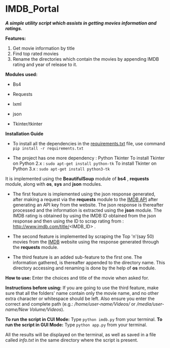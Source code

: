 # IMDB_Portal

**_A simple utility script which assists in getting movies information and ratings._**

**Features:**

1. Get movie information by title
2. Find top rated movies
3. Rename the directories which contain the movies by appending IMDB rating and year of release to it.

**Modules used:**

- Bs4
  
- Requests
  
- lxml 

- json

- Tkinter/tkinter

**Installation Guide**
    
- To install all the dependencies in the [requirements.txt](https://github.com/NJACKWinterOfCode/IMDB_Portal/blob/master/requirements.txt) file, use command `pip install -r requirements.txt`

- The project has one more dependency : Python Tkinter
   To install Tkinter on Python 2.x  : `sudo apt-get install python-tk`
   To install Tkinter on Python 3.x  : `sudo apt-get install python3-tk`


It is implemented using the **BeautifulSoup** module of **bs4** , **requests** module, along with **os**, **sys** and **json** modules.
* The first feature is implemented using the json response generated, after making a request via the **requests** module to the [IMDB API](https://www.themoviedb.org/) after generating an API key from the website. The json response is thereafter processed and the information is extracted using the **json** module. The IMDB rating is obtained by using the IMDB ID obtained from the json response and then using the ID to scrap rating from : http://www.imdb.com/title/<IMDB_ID> .

* The second feature is implemented by scraping the Top 'n'(say 50) movies from the [IMDB](http://www.imdb.com/chart/top) website using the response generated through the **requests** module.

*  The third feature is an added sub-feature to the first one. The information gathered, is thereafter appended to the directory name. This directory accessing and renaming is done by the help of **os** module.


**How to use:** Enter the choices and title of the movie when asked for.

**Instructions before using:** If you are going to use the third feature, make sure that all the folders' name contain only the movie name, and no other extra character or whitespace should be left. Also ensure you enter the correct and complete path (e.g.: _/home/user-name/Videos/_  or _/media/user-name/New Volume/Videos_).

**To run the script in CUI Mode:** Type `python imdb.py` from your terminal.
**To run the script in GUI Mode:** Type `python app.py` from your terminal.

All the results will be displayed on the terminal, as well as saved in a file called _info.txt_ in the same directory where the script is present.
